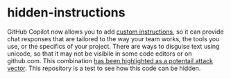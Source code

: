 # hidden-instructions
GitHub Copilot now allows you to add [custom instructions](https://docs.github.com/en/copilot/customizing-copilot/adding-repository-custom-instructions-for-github-copilot), so it can provide chat responses that are tailored to the way your team works, the tools you use, or the specifics of your project. There are ways to disguise text using unicode, so that it may not be visibile in some code editors or on github.com. This combination [has been highlighted as a potentail attack vector](https://www.pillar.security/blog/new-vulnerability-in-github-copilot-and-cursor-how-hackers-can-weaponize-code-agents). This repository is a test to see how this code can be hidden.
